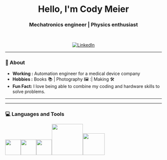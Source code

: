 <h1 align="center"> Hello, I'm Cody Meier </h1>

<h3 align="center">  Mechatronics engineer | Physics enthusiast </h3> <br>

<p align="center"> 
<a href="https://www.linkedin.com/in/cody~meier/"><img alt="LinkedIn" src="https://img.shields.io/badge/-Cody meier-blue?style=flat-square&logo=Linkedin&logoColor=white&link=https://www.linkedin.com/in/sulthannk/"></a>

---------------------------------------------------------------------------------------------------------------------------------------------------------------------------------
### 🤔 About
-  **Working :** Automation engineer for a medical device company
-  **Hobbies :** Books :books: | Photography 🖼️ :| Making 🛠️
-  **Fun Fact:** I love being able to combine my coding and hardware skills to solve problems. 

-----------------------------------------------------------------------------------------------------------------------------------------------------------------------
-------------------------------------------------------------------------------------------------------------------------------------------------------------------------------

<div>
  <h3> 💻 Languages and Tools </h3>
  <p>
    <img src="https://i.giphy.com/media/LMt9638dO8dftAjtco/200.webp"width="50"><img src="https://media3.giphy.com/media/ln7z2eWriiQAllfVcn/200w.webp" width="50"><img src="https://i.giphy.com/media/IdyAQJVN2kVPNUrojM/200.webp" width="50"><img src="https://media.giphy.com/media/kH1DBkPNyZPOk0BxrM/giphy.gif" width="100"><img src="https://media.giphy.com/media/SsCYf6DRFJrOpP0IoM/giphy.gif" width="70">
  <p>
</div> 
